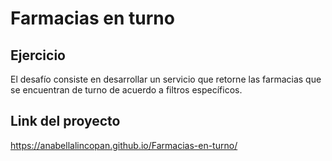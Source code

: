 # Farmacias en turno

## Ejercicio

El desafío consiste en desarrollar un servicio que retorne las farmacias que se encuentran de turno de
acuerdo a filtros específicos.

## Link del proyecto

https://anabellalincopan.github.io/Farmacias-en-turno/